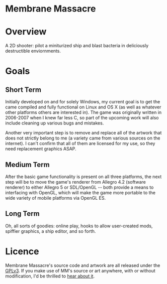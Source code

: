 Membrane Massacre
=================

Overview
========
A 2D shooter: pilot a miniturized ship and blast bacteria in deliciously destructible enviornments.

Goals
======

Short Term
----------
Initially developed on and for solely Windows, my current goal is to get the came compiled and fully functional on Linux and OS X (as well as whatever other platforms others are interested in). The game was originally written in 2006-2007 when I knew far less C, so part of the upcoming work will also include cleaning up various bugs and mistakes.

Another very important step is to remove and replace all of the artwork that does not strictly belong to me (a variety came from various sources on the internet). I can't confirm that all of them are licensed for my use, so they need replacement graphics ASAP.

Medium Term
-----------
After the basic game functionality is present on all three platforms, the next step will be to move the game's renderer from Allegro 4.2 (software renderer) to either Allegro 5 or SDL/OpenGL -- both provide a means to interfacing with OpenGL, which will make the game more portable to the wide variety of mobile platforms via OpenGL ES.

Long Term
---------
Oh, all sorts of goodies: online play, hooks to allow user-created mods, spiffier graphics, a ship editor, and so forth.

Licence
=======
Membrane Massacre's source code and artwork are all released under the [GPLv3](http://www.gnu.org/licenses/gpl.html). If you make use of MM's source or art anywhere, with or without modification, I'd be thrilled to [hear about it](mailto:stephenPOINTwhitmorePOINTgmailPOINTcom).

